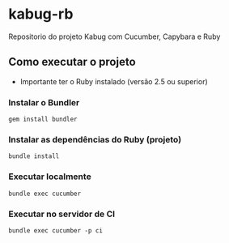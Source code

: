 # kabug-rb
Repositorio do projeto Kabug com Cucumber, Capybara e  Ruby

## Como executar o projeto

* Importante ter o Ruby instalado (versão 2.5 ou superior)

### Instalar o Bundler
`
gem install bundler
`
### Instalar as dependências do Ruby (projeto)
`
bundle install
`

### Executar localmente
`
bundle exec cucumber
`

### Executar no servidor de CI
`
bundle exec cucumber -p ci
`
